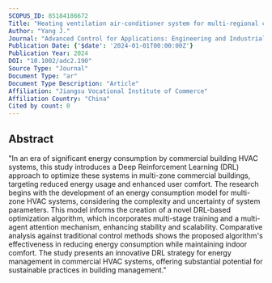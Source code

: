 ```yaml
---
SCOPUS_ID: 85184186672
Title: "Heating ventilation air-conditioner system for multi-regional commercial buildings based on deep reinforcement learning"
Author: "Yang J."
Journal: "Advanced Control for Applications: Engineering and Industrial Systems"
Publication Date: {'$date': '2024-01-01T00:00:00Z'}
Publication Year: 2024
DOI: "10.1002/adc2.190"
Source Type: "Journal"
Document Type: "ar"
Document Type Description: "Article"
Affiliation: "Jiangsu Vocational Institute of Commerce"
Affiliation Country: "China"
Cited by count: 0
---
```


## Abstract
"In an era of significant energy consumption by commercial building HVAC systems, this study introduces a Deep Reinforcement Learning (DRL) approach to optimize these systems in multi-zone commercial buildings, targeting reduced energy usage and enhanced user comfort. The research begins with the development of an energy consumption model for multi-zone HVAC systems, considering the complexity and uncertainty of system parameters. This model informs the creation of a novel DRL-based optimization algorithm, which incorporates multi-stage training and a multi-agent attention mechanism, enhancing stability and scalability. Comparative analysis against traditional control methods shows the proposed algorithm's effectiveness in reducing energy consumption while maintaining indoor comfort. The study presents an innovative DRL strategy for energy management in commercial HVAC systems, offering substantial potential for sustainable practices in building management."
